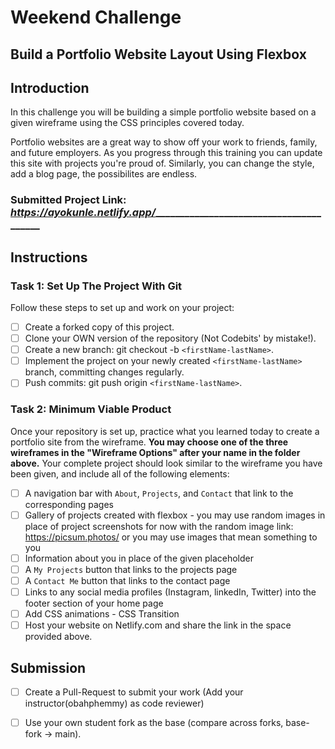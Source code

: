 # Weekend Challenge
## Build a Portfolio Website Layout Using Flexbox 

## Introduction

In this challenge you will be building a simple portfolio website based on a given wireframe using the CSS principles covered today.

Portfolio websites are a great way to show off your work to friends, family, and future employers. As you progress through this training you can update this site with projects you're proud of. Similarly, you can change the style, add a blog page, the possibilites are endless.

### Submitted Project Link: _https://ayokunle.netlify.app/_________________________________________

## Instructions

### Task 1: Set Up The Project With Git

Follow these steps to set up and work on your project:

- [ ] Create a forked copy of this project.
- [ ] Clone your OWN version of the repository (Not Codebits' by mistake!).
- [ ] Create a new branch: git checkout -b `<firstName-lastName>`.
- [ ] Implement the project on your newly created `<firstName-lastName>` branch, committing changes regularly.
- [ ] Push commits: git push origin `<firstName-lastName>`.
 
### Task 2: Minimum Viable Product

Once your repository is set up, practice what you learned today to create a portfolio site from the wireframe. **You may choose one of the three wireframes in the "Wireframe Options" after your name in the folder above.** Your complete project should look similar to the wireframe you have been given, and include all of the following elements:

- [ ]  A navigation bar with `About`, `Projects`, and `Contact` that link to the corresponding pages
- [ ]  Gallery of projects created with flexbox - you may use random images in place of project screenshots for now with the random image link: https://picsum.photos/ or you may use images that mean something to you
- [ ]  Information about you in place of the given placeholder
- [ ]  A `My Projects` button that links to the projects page
- [ ]  A `Contact Me` button that links to the contact page
- [ ]  Links to any social media profiles (Instagram, linkedIn, Twitter) into the footer section of your home page
- [ ] Add CSS animations - CSS Transition
- [ ] Host your website on Netlify.com and share the link in the space provided above.

## Submission

- [ ] Create a Pull-Request to submit your work (Add your instructor(obahphemmy) as code reviewer)
- [ ] Use your own student fork as the base (compare across forks, base-fork -> main).

